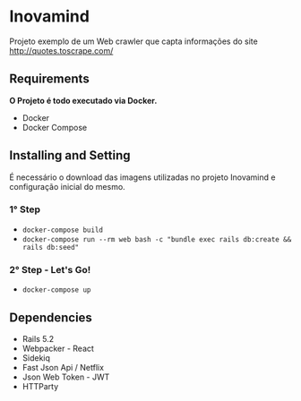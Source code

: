 # Inovamind
Projeto exemplo de um Web crawler que capta informações do site http://quotes.toscrape.com/

## Requirements
**O Projeto é todo executado via Docker.**

- Docker
- Docker Compose

## Installing and Setting
É necessário o download das imagens utilizadas no projeto Inovamind e configuração inicial do mesmo.

### 1° Step
* `docker-compose build`
* `docker-compose run --rm web bash -c "bundle exec rails db:create && rails db:seed"`

### 2° Step - Let's Go!
* `docker-compose up`


## Dependencies
* Rails 5.2
* Webpacker - React
* Sidekiq
* Fast Json Api / Netflix
* Json Web Token - JWT
* HTTParty



